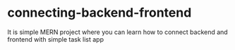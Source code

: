 # connecting-backend-frontend
It is simple MERN project where you can learn how to connect backend and frontend with simple task list app
